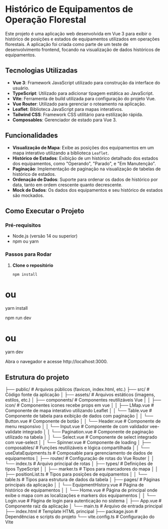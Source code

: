 # Histórico de Equipamentos de Operação Florestal

Este projeto é uma aplicação web desenvolvida em Vue 3 para exibir o histórico de posições e estados de equipamentos utilizados em operações florestais. A aplicação foi criada como parte de um teste de desenvolvimento frontend, focando na visualização de dados históricos de equipamentos.

## Tecnologias Utilizadas

- **Vue 3**: Framework JavaScript utilizado para construção da interface do usuário.
- **TypeScript**: Utilizado para adicionar tipagem estática ao JavaScript.
- **Vite**: Ferramenta de build utilizada para configuração do projeto Vue.
- **Vue Router**: Utilizado para gerenciar o roteamento na aplicação.
- **Leaflet**: Biblioteca JavaScript para mapas interativos.
- **Tailwind CSS**: Framework CSS utilitário para estilização rápida.
- **Composables**: Gerenciador de estado para Vue 3.

## Funcionalidades

- **Visualização de Mapa**: Exibe as posições dos equipamentos em um mapa interativo utilizando a biblioteca `Leaflet`.
- **Histórico de Estados**: Exibição de um histórico detalhado dos estados dos equipamentos, como "Operando", "Parado", e "Em Manutenção".
- **Paginação**: Implementação de paginação na visualização de tabelas de histórico de estados.
- **Ordenação de Dados**: Suporte para ordenar os dados de histórico por data, tanto em ordem crescente quanto decrescente.
- **Mock de Dados**: Os dados dos equipamentos e seu histórico de estados são mockados.

## Como Executar o Projeto

### Pré-requisitos

- Node.js (versão 14 ou superior)
- npm ou yarn

### Passos para Rodar

1. **Clone o repositório**

   ```bash
   npm install
# ou
   yarn install

   npm run dev
# ou
   yarn dev

   Abra o navegador e acesse http://localhost:3000.


## Estrutura do projeto

├── public/                      # Arquivos públicos (favicon, index.html, etc.)
├── src/                         # Código fonte da aplicação
│   ├── assets/                  # Arquivos estáticos (imagens, estilos, etc.)
│   ├── components/              # Componentes reutilizáveis Vue
│   │   ├── icon/                # Componentes icones recebe props em vue
│   │   ├── LMap.vue             # Componente de mapa interativo utilizando Leaflet
│   │   └── Table.vue            # Componente de tabela para exibição de dados com paginação
│   │   └── Button.vue           # Componente de botão
│   │   └── Header.vue           # Componente de menu responsivo
│   │   └── Input.vue            # Componente de com validador vee-validate integrado
│   │   └── Pagination.vue       # Componente de paginação utilizado na tabela
│   │   └── Select.vue           # Componente de select integrado com vue-select
│   │   └── Spinner.vue          # Componente de loading
│   ├── composables/             # Funções reutilizáveis e lógica compartilhada
│   │   └── useDataEquipments.ts # Composable para gerenciamento de dados de equipamentos
│   ├── router/                  # Configuração de rotas do Vue Router
│   │   └── index.ts             # Arquivo principal de rotas
│   ├── types/                   # Definições de tipos TypeScript
│   │   ├── marker.ts            # Tipos para marcadores do mapa
│   │   ├── positionList.ts      # Tipos para posições de equipamentos
│   │   └── table.ts             # Tipos para estrutura de dados da tabela
│   ├── pages/                   # Páginas principais da aplicação
│   │   └── EquipmentHistory.vue # Página de histórico de equipamentos
│   │   └── Home.vue             # Página de principal onde exibe o mapa com as localizações e markers dos equipamentos
│   │   └── Login.vue            # Página de login para autenticação no sistema
│   ├── App.vue                  # Componente raiz da aplicação
│   └── main.ts                  # Arquivo de entrada principal
├── index.html                   # Template HTML principal
├── package.json                 # Dependências e scripts do projeto
└── vite.config.ts               # Configuração do Vite